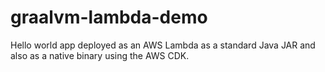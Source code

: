 # graalvm-lambda-demo
Hello world app deployed as an AWS Lambda as a standard Java JAR and also as a native binary using the AWS CDK.
